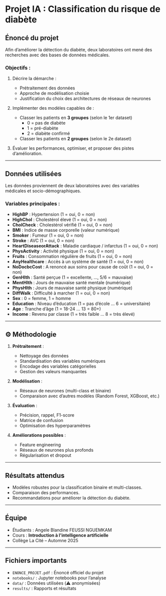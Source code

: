 #  Projet IA : Classification du risque de diabète

##  Énoncé du projet
Afin d’améliorer la détection du diabète, deux laboratoires ont mené des recherches avec des bases de données médicales.

### Objectifs :
1. Décrire la démarche :
   - Prétraitement des données  
   - Approche de modélisation choisie  
   - Justification du choix des architectures de réseaux de neurones  

2. Implémenter des modèles capables de :
   - Classer les patients en **3 groupes** (selon le 1er dataset)  
     - 0 = pas de diabète  
     - 1 = pré-diabète  
     - 2 = diabète confirmé  
   - Classer les patients en **2 groupes** (selon le 2e dataset)  

3. Évaluer les performances, optimiser, et proposer des pistes d’amélioration.  

---

##  Données utilisées
Les données proviennent de deux laboratoires avec des variables médicales et socio-démographiques.

### Variables principales :
- **HighBP** : Hypertension (1 = oui, 0 = non)  
- **HighChol** : Cholestérol élevé (1 = oui, 0 = non)  
- **CholCheck** : Cholestérol vérifié (1 = oui, 0 = non)  
- **BMI** : Indice de masse corporelle (valeur numérique)  
- **Smoker** : Fumeur (1 = oui, 0 = non)  
- **Stroke** : AVC (1 = oui, 0 = non)  
- **HeartDiseaseorAttack** : Maladie cardiaque / infarctus (1 = oui, 0 = non)  
- **PhysActivity** : Activité physique (1 = oui, 0 = non)  
- **Fruits** : Consommation régulière de fruits (1 = oui, 0 = non)  
- **AnyHealthcare** : Accès à un système de santé (1 = oui, 0 = non)  
- **NoDocbcCost** : A renoncé aux soins pour cause de coût (1 = oui, 0 = non)  
- **GenHlth** : Santé perçue (1 = excellente, …, 5/6 = mauvaise)  
- **MentHlth** : Jours de mauvaise santé mentale (numérique)  
- **PhysHlth** : Jours de mauvaise santé physique (numérique)  
- **DiffWalk** : Difficulté à marcher (1 = oui, 0 = non)  
- **Sex** : 0 = femme, 1 = homme  
- **Education** : Niveau d’éducation (1 = pas d’école … 6 = universitaire)  
- **Age** : Tranche d’âge (1 = 18-24 … 13 = 80+)  
- **Income** : Revenu par classe (1 = très faible … 8 = très élevé)  

---

## ⚙ Méthodologie
1. **Prétraitement** :  
   - Nettoyage des données  
   - Standardisation des variables numériques  
   - Encodage des variables catégorielles  
   - Gestion des valeurs manquantes  

2. **Modélisation** :  
   - Réseaux de neurones (multi-class et binaire)  
   - Comparaison avec d’autres modèles (Random Forest, XGBoost, etc.)  

3. **Évaluation** :  
   - Précision, rappel, F1-score  
   - Matrice de confusion  
   - Optimisation des hyperparamètres  

4. **Améliorations possibles** :  
   - Feature engineering  
   - Réseaux de neurones plus profonds  
   - Régularisation et dropout  

---

##  Résultats attendus
- Modèles robustes pour la classification binaire et multi-classes.  
- Comparaison des performances.  
- Recommandations pour améliorer la détection du diabète.  

---

##  Équipe
- Étudiants : Angele Blandine FEUSSI NGUEMKAM  
- Cours : **Introduction à l'intelligence artificielle**  
- Collège La Cité – Automne 2025  

---

##  Fichiers importants
- `ENONCE_PROJET.pdf` : Énoncé officiel du projet  
- `notebooks/` : Jupyter notebooks pour l’analyse  
- `data/` : Données utilisées (⚠️ anonymisées)  
- `results/` : Rapports et résultats  






